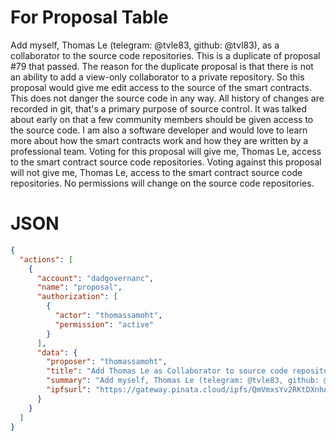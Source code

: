# For Proposal Table

Add myself, Thomas Le (telegram: @tvle83, github: @tvl83), as a collaborator to the source code repositories. This is a duplicate of proposal #79 that passed. The reason for the duplicate proposal is that there is not an ability to add a view-only collaborator to a private repository. So this proposal would give me edit access to the source of the smart contracts. This does not danger the source code in any way. All history of changes are recorded in git, that's a primary purpose of source control. It was talked about early on that a few community members should be given access to the source code. I am also a software developer and would love to learn more about how the smart contracts work and how they are written by a professional team. Voting for this proposal will give me, Thomas Le, access to the smart contract source code repositories. Voting against this proposal will not give me, Thomas Le, access to the smart contract source code repositories. No permissions will change on the source code repositories.

# JSON

```json
{
  "actions": [
    {
      "account": "dadgovernanc",
      "name": "proposal",
      "authorization": [
        {
          "actor": "thomassamoht",
          "permission": "active"
        }
      ],
      "data": {
        "proposer": "thomassamoht",
        "title": "Add Thomas Le as Collaborator to source code repositories",
        "summary": "Add myself, Thomas Le (telegram: @tvle83, github: @tvl83), as a collaborator to the source code repositories. This is a duplicate of proposal #79 that passed. The reason for the duplicate proposal is that there is not an ability to add a view-only collaborator to a private repository. So this proposal would give me edit access to the source of the smart contracts. This does not danger the source code in any way. All history of changes are recorded in git, that's a primary purpose of source control. It was talked about early on that a few community members should be given access to the source code. I am also a software developer and would love to learn more about how the smart contracts work and how they are written by a professional team. Voting for this proposal will give me, Thomas Le, access to the smart contract source code repositories. Voting against this proposal will not give me, Thomas Le, access to the smart contract source code repositories. No permissions will change on the source code repositories.",
        "ipfsurl": "https://gateway.pinata.cloud/ipfs/QmVmxsYv2RKtDXnhAUVRanE7PJ69SEBnXzTEK6gxZJY7bt/04-sourcecodeaccess.md"
      }
    }
  ]
}
```
